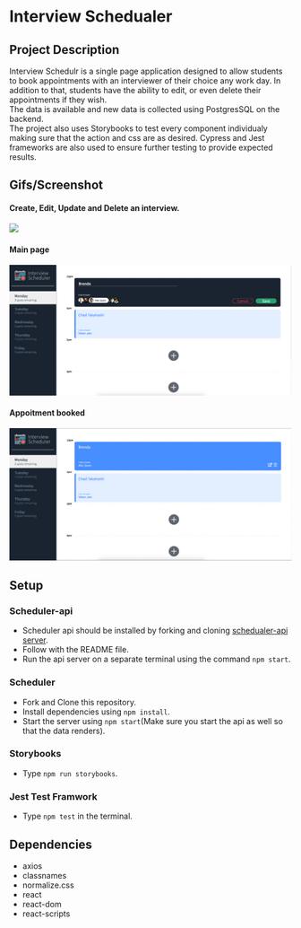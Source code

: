 # Interview Schedualer

## Project Description

Interview Schedulr is a single page application designed to allow students to book appointments with an interviewer of their choice any work day.
In addition to that, students have the ability to edit, or even delete their appointments if they wish.<br />
The data is available and new data is collected using PostgresSQL on the backend.<br />
The project also uses Storybooks to test every component individualy making sure that the action and css are as desired.
Cypress and Jest frameworks are also used to ensure further testing to provide expected results.

## Gifs/Screenshot

#### Create, Edit, Update and Delete an interview.

<img src="https://media4.giphy.com/media/Ri8OoIqQWyjsAGpMEk/giphy.gif" width="480px" height="auto"></img>

#### Main page

<img src="https://github.com/brendsmvreal/scheduler/blob/master/media/mainpage.png" width="720px" height="auto"></img>

#### Appoitment booked

<img src="https://github.com/brendsmvreal/scheduler/blob/master/media/savingappt.png" width="720px" height="auto"></img>

## Setup

### Scheduler-api

- Scheduler api should be installed by forking and cloning [schedualer-api server](https://github.com/lighthouse-labs/scheduler-api).
- Follow with the README file.
- Run the api server on a separate terminal using the command `npm start`.

### Scheduler

- Fork and Clone this repository.
- Install dependencies using `npm install`.
- Start the server using `npm start`(Make sure you start the api as well so that the data renders).

### Storybooks

- Type `npm run storybooks`.

### Jest Test Framwork

- Type `npm test` in the terminal.

## Dependencies

- axios
- classnames
- normalize.css
- react
- react-dom
- react-scripts
